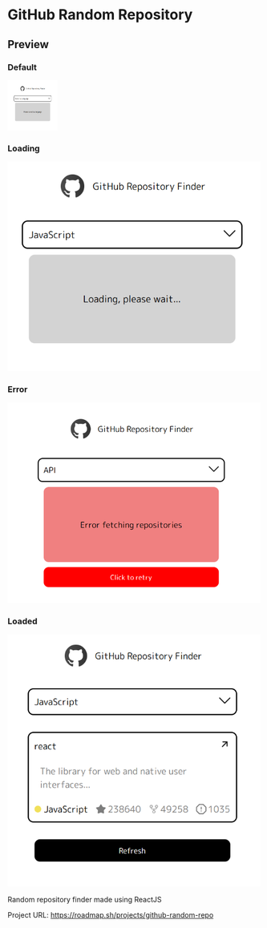 # GitHub Random Repository

## Preview

### Default
<img src="src/assets/default.png" width="100px" height="100px">

### Loading
<img src="src/assets/loading.png">

### Error
<img src="src/assets/error.png">

### Loaded
<img src="src/assets/loaded.png">

Random repository finder made using ReactJS

Project URL: https://roadmap.sh/projects/github-random-repo
